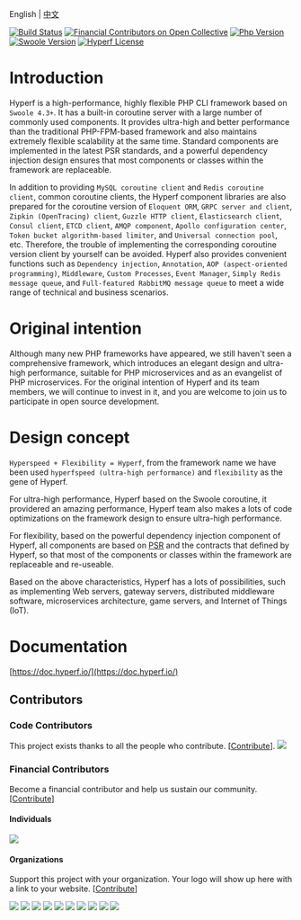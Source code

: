 English | [中文](./README-CN.md)

[![Build Status](https://travis-ci.org/hyperf-cloud/hyperf.svg?branch=master)](https://travis-ci.org/hyperf-cloud/hyperf)
[![Financial Contributors on Open Collective](https://opencollective.com/hyperf/all/badge.svg?label=financial+contributors)](https://opencollective.com/hyperf) [![Php Version](https://img.shields.io/badge/php-%3E=7.2-brightgreen.svg?maxAge=2592000)](https://secure.php.net/)
[![Swoole Version](https://img.shields.io/badge/swoole-%3E=4.3.3-brightgreen.svg?maxAge=2592000)](https://github.com/swoole/swoole-src)
[![Hyperf License](https://img.shields.io/github/license/hyperf-cloud/hyperf.svg?maxAge=2592000)](https://github.com/hyperf-cloud/hyperf/blob/master/LICENSE.md)

# Introduction

Hyperf is a high-performance, highly flexible PHP CLI framework based on `Swoole 4.3+`. It has a built-in coroutine server with a large number of commonly used components. It provides ultra-high and better performance than the traditional PHP-FPM-based framework and also maintains extremely flexible scalability at the same time. Standard components are implemented in the latest PSR standards, and a powerful dependency injection design ensures that most components or classes within the framework are replaceable.

In addition to providing `MySQL coroutine client` and `Redis coroutine client`, common coroutine clients, the Hyperf component libraries are also prepared for the coroutine version of `Eloquent ORM`, `GRPC server and client`, `Zipkin (OpenTracing) client`, `Guzzle HTTP client`, `Elasticsearch client`, `Consul client`, `ETCD client`, `AMQP component`, `Apollo configuration center`, `Token bucket algorithm-based limiter`, and `Universal connection pool`, etc. Therefore, the trouble of implementing the corresponding coroutine version client by yourself can be avoided. Hyperf also provides convenient functions such as `Dependency injection`, `Annotation`, `AOP (aspect-oriented programming)`, `Middleware`, `Custom Processes`, `Event Manager`, `Simply Redis message queue`, and `Full-featured RabbitMQ message queue` to meet a wide range of technical and business scenarios.

# Original intention

Although many new PHP frameworks have appeared, we still haven't seen a comprehensive framework, which introduces an elegant design and ultra-high performance, suitable for PHP microservices and as an evangelist of PHP microservices. For the original intention of Hyperf and its team members, we will continue to invest in it, and you are welcome to join us to participate in open source development.

# Design concept

`Hyperspeed + Flexibility = Hyperf`, from the framework name we have been used `hyperfspeed (ultra-high performance)` and `flexibility` as the gene of Hyperf.

For ultra-high performance, Hyperf based on the Swoole coroutine, it providered an amazing performance, Hyperf team also makes a lots of code optimizations on the framework design to ensure ultra-high performance.   

For flexibility, based on the powerful dependency injection component  of Hyperf, all components are based on [PSR](https://www.php-fig.org/psr) and the contracts that defined by Hyperf, so that most of the components or classes within the framework are replaceable and re-useable.   

Based on the above characteristics, Hyperf has a lots of possibilities, such as implementing Web servers, gateway servers, distributed middleware software, microservices architecture, game servers, and Internet of Things (IoT).

# Documentation

[https://doc.hyperf.io/](https://doc.hyperf.io/)

## Contributors

### Code Contributors

This project exists thanks to all the people who contribute. [[Contribute](CONTRIBUTING.md)].
<a href="https://github.com/hyperf-cloud/hyperf/graphs/contributors"><img src="https://opencollective.com/hyperf/contributors.svg?width=890&button=false" /></a>

### Financial Contributors

Become a financial contributor and help us sustain our community. [[Contribute](https://opencollective.com/hyperf/contribute)]

#### Individuals

<a href="https://opencollective.com/hyperf"><img src="https://opencollective.com/hyperf/individuals.svg?width=890"></a>

#### Organizations

Support this project with your organization. Your logo will show up here with a link to your website. [[Contribute](https://opencollective.com/hyperf/contribute)]

<a href="https://opencollective.com/hyperf/organization/0/website"><img src="https://opencollective.com/hyperf/organization/0/avatar.svg"></a>
<a href="https://opencollective.com/hyperf/organization/1/website"><img src="https://opencollective.com/hyperf/organization/1/avatar.svg"></a>
<a href="https://opencollective.com/hyperf/organization/2/website"><img src="https://opencollective.com/hyperf/organization/2/avatar.svg"></a>
<a href="https://opencollective.com/hyperf/organization/3/website"><img src="https://opencollective.com/hyperf/organization/3/avatar.svg"></a>
<a href="https://opencollective.com/hyperf/organization/4/website"><img src="https://opencollective.com/hyperf/organization/4/avatar.svg"></a>
<a href="https://opencollective.com/hyperf/organization/5/website"><img src="https://opencollective.com/hyperf/organization/5/avatar.svg"></a>
<a href="https://opencollective.com/hyperf/organization/6/website"><img src="https://opencollective.com/hyperf/organization/6/avatar.svg"></a>
<a href="https://opencollective.com/hyperf/organization/7/website"><img src="https://opencollective.com/hyperf/organization/7/avatar.svg"></a>
<a href="https://opencollective.com/hyperf/organization/8/website"><img src="https://opencollective.com/hyperf/organization/8/avatar.svg"></a>
<a href="https://opencollective.com/hyperf/organization/9/website"><img src="https://opencollective.com/hyperf/organization/9/avatar.svg"></a>
